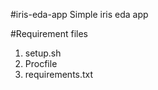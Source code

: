 #iris-eda-app
Simple iris eda app

#Requirement files
1. setup.sh
2. Procfile
3. requirements.txt




